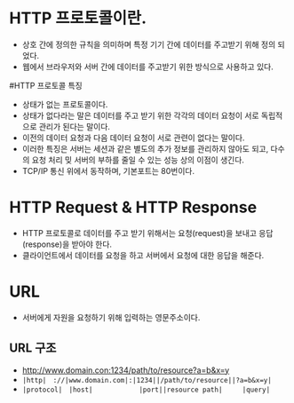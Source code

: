 # HTTP 프로토콜이란.
- 상호 간에 정의한 규칙을 의미하며 특정 기기 간에 데이터를 주고받기 위해 정의 되었다.
- 웹에서 브라우저와 서버 간에 데이터를 주고받기 위한 방식으로 사용하고 있다.

#HTTP 프로토콜 특징
- 상태가 없는 프로토콜이다.
- 상태가 없다라는 말은 데이터를 주고 받기 위한 각각의 데이터 요청이 서로 독립적으로 관리가 된다는 말이다.
- 이전의 데이터 요청과 다음 데이터 요청이 서로 관련이 없다는 말이다.
- 이러한 특징은 서버는 세션과 같은 별도의 추가 정보를 관리하지 않아도 되고, 다수의 요청 처리 밎 서버의 부하를 줄일 수 있는 성능 상의 이점이 생긴다.
- TCP/IP 통신 위에서 동작하며, 기본포트는 80번이다.

# HTTP Request & HTTP Response
- HTTP 프로토콜로 데이터를 주고 받기 위해서는 요청(request)을 보내고 응답(response)을 받아야 한다.
- 클라이언트에서 데이터를 요청을 하고 서버에서 요청에 대한 응답을 해준다.

# URL
- 서버에게 자원을 요청하기 위해 입력하는 영문주소이다. 
## URL 구조
- http://www.domain.con:1234/path/to/resource?a=b&x=y
- `|http|　://|www.domain.com|:|1234||/path/to/resource||?a=b&x=y|`
- `|protocol|　|host|　　　　　　　|port||resource path|　　　|query|`

